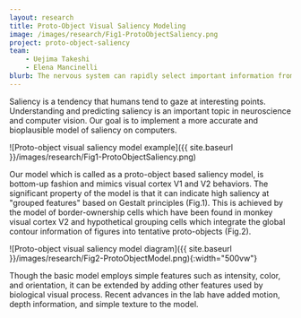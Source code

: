 ```yaml
---
layout: research
title: Proto-Object Visual Saliency Modeling
image: /images/research/Fig1-ProtoObjectSaliency.png
project: proto-object-saliency
team:
    - Uejima Takeshi
    - Elena Mancinelli
blurb: The nervous system can rapidly select important information from a visual scene and pay attention to it. Bottom-up saliency models use low-level features such as intensity, color, and orientation to generate a saliency map that predicts human fixations.
---
```


Saliency is a tendency that humans tend to gaze at interesting points. Understanding and predicting saliency is an important topic in neuroscience and computer vision. Our goal is to implement a more accurate and bioplausible model of saliency on computers.

![Proto-object visual saliency model example]({{ site.baseurl }}/images/research/Fig1-ProtoObjectSaliency.png)

Our model which is called as a proto-object based saliency model, is bottom-up fashion and mimics visual cortex V1 and V2 behaviors. The significant property of the model is that it can indicate high saliency at "grouped features" based on Gestalt principles (Fig.1). This is achieved by the model of border-ownership cells which have been found in monkey visual cortex V2 and hypothetical grouping cells which integrate the global contour information of figures into tentative proto-objects (Fig.2).

![Proto-object visual saliency model diagram]({{ site.baseurl }}/images/research/Fig2-ProtoObjectModel.png){:width="500vw"}

Though the basic model employs simple features such as intensity, color, and orientation, it can be extended by adding other features used by biological visual process. Recent advances in the lab have added motion, depth information, and simple texture to the model.
